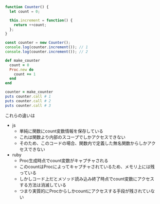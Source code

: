 ```js
function Counter() {
  let count = 0;

  this.increment = function() {
    return ++count;
  };
}

const counter = new Counter();
console.log(counter.increment()); // 1
console.log(counter.increment()); // 2
```

```ruby
def make_counter
  count = 0
  Proc.new do
    count += 1
  end
end

counter = make_counter
puts counter.call # 1
puts counter.call # 2
puts counter.call # 3
```
これらの違いは
- js
  - 単純に関数にcount変数情報を保存している
  - これは関数より内部のスコープでしかアクセスできない
  - そのため、このコードの場合、関数内で定義した無名関数からしかアクセスできない
- ruby
  - Proc生成時点でcount変数がキャプチャされる
  - このcountはProcによってキャプチャされているため、メモリ上には残っている
  - しかしコード上だとメソッド読み込み終了時点でcount変数にアクセスする方法は消滅している
  - つまり実質的にProcからしかcountにアクセスする手段が残されていない